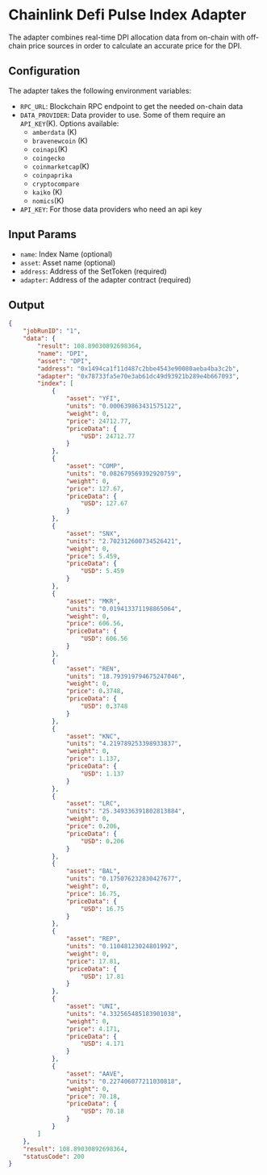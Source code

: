 # Chainlink Defi Pulse Index Adapter

The adapter combines real-time DPI allocation data from on-chain with off-chain price sources in order to calculate an accurate price for the DPI.

## Configuration

The adapter takes the following environment variables:

- `RPC_URL`: Blockchain RPC endpoint to get the needed on-chain data
- `DATA_PROVIDER`: Data provider to use. Some of them require an `API_KEY`(K). Options available:
    - `amberdata` (K)
    - `bravenewcoin` (K)
    - `coinapi`(K)
    - `coingecko`
    - `coinmarketcap`(K)
    - `coinpaprika`
    - `cryptocompare`
    - `kaiko` (K)
    - `nomics`(K)
- `API_KEY`: For those data providers who need an api key

## Input Params

- `name`: Index Name (optional)
- `asset`: Asset name (optional)
- `address`: Address of the SetToken (required)
- `adapter`: Address of the adapter contract (required)


## Output
```json
{
    "jobRunID": "1",
    "data": {
        "result": 108.89030892698364,
        "name": "DPI",
        "asset": "DPI",
        "address": "0x1494ca1f11d487c2bbe4543e90080aeba4ba3c2b",
        "adapter": "0x78733fa5e70e3ab61dc49d93921b289e4b667093",
        "index": [
            {
                "asset": "YFI",
                "units": "0.000639863431575122",
                "weight": 0,
                "price": 24712.77,
                "priceData": {
                    "USD": 24712.77
                }
            },
            {
                "asset": "COMP",
                "units": "0.082679569392920759",
                "weight": 0,
                "price": 127.67,
                "priceData": {
                    "USD": 127.67
                }
            },
            {
                "asset": "SNX",
                "units": "2.702312600734526421",
                "weight": 0,
                "price": 5.459,
                "priceData": {
                    "USD": 5.459
                }
            },
            {
                "asset": "MKR",
                "units": "0.019413371198865064",
                "weight": 0,
                "price": 606.56,
                "priceData": {
                    "USD": 606.56
                }
            },
            {
                "asset": "REN",
                "units": "18.793919794675247046",
                "weight": 0,
                "price": 0.3748,
                "priceData": {
                    "USD": 0.3748
                }
            },
            {
                "asset": "KNC",
                "units": "4.219789253398933837",
                "weight": 0,
                "price": 1.137,
                "priceData": {
                    "USD": 1.137
                }
            },
            {
                "asset": "LRC",
                "units": "25.349336391802813884",
                "weight": 0,
                "price": 0.206,
                "priceData": {
                    "USD": 0.206
                }
            },
            {
                "asset": "BAL",
                "units": "0.175076232830427677",
                "weight": 0,
                "price": 16.75,
                "priceData": {
                    "USD": 16.75
                }
            },
            {
                "asset": "REP",
                "units": "0.11048123024801992",
                "weight": 0,
                "price": 17.81,
                "priceData": {
                    "USD": 17.81
                }
            },
            {
                "asset": "UNI",
                "units": "4.332565485183901038",
                "weight": 0,
                "price": 4.171,
                "priceData": {
                    "USD": 4.171
                }
            },
            {
                "asset": "AAVE",
                "units": "0.227406077211030818",
                "weight": 0,
                "price": 70.18,
                "priceData": {
                    "USD": 70.18
                }
            }
        ]
    },
    "result": 108.89030892698364,
    "statusCode": 200
}
```
